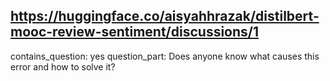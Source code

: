 ## https://huggingface.co/aisyahhrazak/distilbert-mooc-review-sentiment/discussions/1

contains_question: yes
question_part: Does anyone know what causes this error and how to solve it?